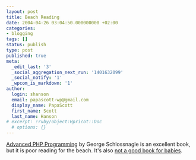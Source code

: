 ```yaml
---
layout: post
title: Beach Reading
date: 2004-04-26 03:04:50.000000000 +02:00
categories:
- blogging
tags: []
status: publish
type: post
published: true
meta:
  _edit_last: '3'
  _social_aggregation_next_run: '1401632099'
  _social_notify: '1'
  _wpcom_is_markdown: '1'
author:
  login: shanson
  email: papascott-wp@gmail.com
  display_name: PapaScott
  first_name: Scott
  last_name: Hanson
# excerpt: !ruby/object:Hpricot::Doc
  # options: {}
---
```

<p><a href="http://www.amazon.com/exec/obidos/ASIN/0672325616/">Advanced PHP Programming</a> by George Schlossnagle is an excellent book, but it is poor reading for the beach. It's also <a title="PHP ist für Babies [Noch'n Blogg]" href="http://lumma.de/eintrag.php?id=175">not a good book for babies</a>.</p>
